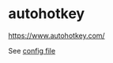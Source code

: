 # autohotkey

https://www.autohotkey.com/

See [config file](../src/mnt/c/Users/samuel/AppData/Roaming/Microsoft/Windows/Start%20Menu/Programs/Startup/hotkeys.ahk)